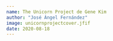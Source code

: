 ```yaml
---
name: The Unicorn Project de Gene Kim
author: "José Ángel Fernández"
image: unicornprojectcover.jfif
date: 2020-08-18
---
```

